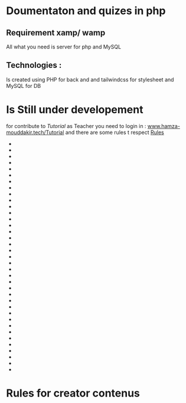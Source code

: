 # Doumentaton and quizes in php
## Requirement xamp/ wamp 
All what you need is server for php and MySQL
## Technologies :
Is created using PHP for back and and tailwindcss for stylesheet and MySQL for DB
<h1 color="orange">Is Still under developement</h1>

for contribute to *Tutorial* as Teacher you need to login in : www.hamza-mouddakir.tech/Tutorial
and there are some rules t respect <a href="#Rules">Rules</a>

-

-
-
-
-
-
-
-
-
-
-
-
-
-
-
-
-
-
-
-
-
-
-

-
-

-
-
-
-
-
-
-

-
-
-
-
-


<div id="Rules">
    <h1>Rules for creator contenus</h1>
</div>
